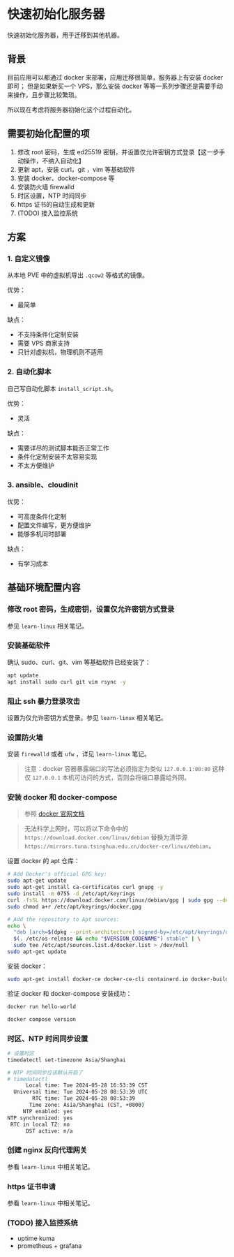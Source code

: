 # 快速初始化服务器

快速初始化服务器，用于迁移到其他机器。

## 背景

目前应用可以都通过 docker 来部署，应用迁移很简单，服务器上有安装 docker 即可；
但是如果新买一个 VPS，那么安装 docker 等等一系列步骤还是需要手动来操作，且步骤比较繁琐。

所以现在考虑将服务器初始化这个过程自动化。

## 需要初始化配置的项

1. 修改 root 密码，生成 ed25519 密钥，并设置仅允许密钥方式登录【这一步手动操作，不纳入自动化】
2. 更新 apt，安装 curl，git ，vim 等基础软件
3. 安装 docker、docker-compose 等
4. 安装防火墙 firewalld
5. 时区设置，NTP 时间同步
6. https 证书的自动生成和更新
7. (TODO) 接入监控系统

## 方案

### 1. 自定义镜像

从本地 PVE 中的虚拟机导出 `.qcow2` 等格式的镜像。

优势：

- 最简单

缺点：

- 不支持条件化定制安装
- 需要 VPS 商家支持
- 只针对虚拟机，物理机则不适用

### 2. 自动化脚本

自己写自动化脚本 `install_script.sh`。

优势：

- 灵活

缺点：

- 需要详尽的测试脚本能否正常工作
- 条件化定制安装不太容易实现
- 不太方便维护

### 3. ansible、cloudinit

优势：

- 可高度条件化定制
- 配置文件编写，更方便维护
- 能够多机同时部署

缺点：

- 有学习成本

## 基础环境配置内容

### 修改 root 密码，生成密钥，设置仅允许密钥方式登录

参见 `learn-linux` 相关笔记。

### 安装基础软件

确认 sudo、curl、git、vim 等基础软件已经安装了：

```sh
apt update
apt install sudo curl git vim rsync -y
```

### 阻止 ssh 暴力登录攻击

设置为仅允许密钥方式登录。参见 `learn-linux` 相关笔记。

### 设置防火墙

安装 `firewalld` 或者 `ufw` ，详见 `learn-linux` 笔记。

> 注意：docker 容器暴露端口的写法必须指定为类似 `127.0.0.1:80:80` 这种仅 `127.0.0.1` 本机可访问的方式，否则会将端口暴露给外网。

### 安装 docker 和 docker-compose

> 参照 [docker 官网文档](https://docs.docker.com/engine/install/debian/#install-using-the-repository)

> 无法科学上网时，可以将以下命令中的 `https://download.docker.com/linux/debian` 替换为清华源 `https://mirrors.tuna.tsinghua.edu.cn/docker-ce/linux/debian`。

设置 docker 的 apt 仓库：

```sh
# Add Docker's official GPG key:
sudo apt-get update
sudo apt-get install ca-certificates curl gnupg -y
sudo install -m 0755 -d /etc/apt/keyrings
curl -fsSL https://download.docker.com/linux/debian/gpg | sudo gpg --dearmor -o /etc/apt/keyrings/docker.gpg
sudo chmod a+r /etc/apt/keyrings/docker.gpg

# Add the repository to Apt sources:
echo \
  "deb [arch=$(dpkg --print-architecture) signed-by=/etc/apt/keyrings/docker.gpg] https://download.docker.com/linux/debian \
  $(. /etc/os-release && echo "$VERSION_CODENAME") stable" | \
  sudo tee /etc/apt/sources.list.d/docker.list > /dev/null
sudo apt-get update
```

安装 docker：

```sh
sudo apt-get install docker-ce docker-ce-cli containerd.io docker-buildx-plugin docker-compose-plugin -y
```

验证 docker 和 docker-compose 安装成功：

```sh
docker run hello-world

docker compose version
```

### 时区、NTP 时间同步设置

```sh
# 设置时区
timedatectl set-timezone Asia/Shanghai

# NTP 时间同步应该默认开启了
# timedatectl
      Local time: Tue 2024-05-28 16:53:39 CST
  Universal time: Tue 2024-05-28 08:53:39 UTC
        RTC time: Tue 2024-05-28 08:53:39
       Time zone: Asia/Shanghai (CST, +0800)
     NTP enabled: yes
NTP synchronized: yes
 RTC in local TZ: no
      DST active: n/a
```

### 创建 nginx 反向代理网关

参看 `learn-linux` 中相关笔记。

### https 证书申请

参看 `learn-linux` 中相关笔记。

### (TODO) 接入监控系统

- uptime kuma
- prometheus + grafana
